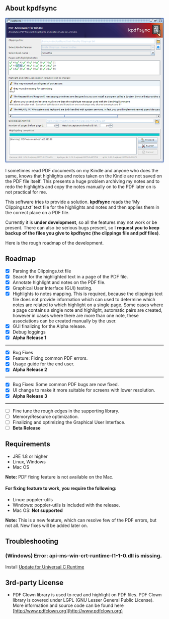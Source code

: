 ## About kpdfsync

![Screenshot](/docs/images/screenshot_alpha.png)

I sometimes read PDF documents on my Kindle and anyone who does the same, knows that highlights and
notes taken on the Kindle are not saved on the PDF file itself. This presents a huge problem
archiving my notes and to redo the highlights and copy the notes manually on to the PDF later on
is not practical for me.

This software tries to provide a solution. **kpdfsync** reads the ‘My Clippings.txt’ text file for
the highlights and notes and then applies them in the correct place on a PDF file.

Currently it is **under development**, so all the features may not work or be present.
There can also be serious bugs present, so I **request you to keep backup of the files you give to
kpdfsync (the clippings file and pdf files)**.

Here is the rough roadmap of the development.

## Roadmap

- [X] Parsing the Clippings.txt file
- [X] Search for the highlighted text in a page of the PDF file.
- [X] Annotate highlight and notes on the PDF file.
- [X] Graphical User Interface (GUI) testing.
- [X] Highlights to notes mapping. This is required, because the clippings text file does not
  provide information which can used to determine which notes are related to which highlight on a
  single page. Some cases where a page contains a single note and highlight, automatic pairs are
  created, however in cases where there are more than one note, these associations can be created
  manually by the user.
- [X] GUI finalizing for the Alpha release.
- [X] Debug loggings
- [X] **Alpha Release 1**

----

- [X] Bug Fixes
- [X] Feature: Fixing common PDF errors.
- [X] Usage guide for the end user.
- [X] **Alpha Release 2**

----

- [X] Bug Fixes: Some common PDF bugs are now fixed.
- [X] UI change to make it more suitable for screens with lower resolution.
- [X] **Alpha Release 3**

----

- [ ] Fine tune the rough edges in the supporting library.
- [ ] Memory/Resource optimization.
- [ ] Finalizing and optimizing the Graphical User Interface.
- [ ] **Beta Release**

## Requirements
- JRE 1.8 or higher
- Linux, Windows
- Mac OS

**Note:** PDF fixing feature is not available on the Mac.

#### For fixing feature to work, you require the following:
* Linux: poppler-utils
* Windows: poppler-utils is included with the release.
* Mac OS: __Not supported__

**Note:** This is a new feature, which can resolve few of the PDF errors, but not all. New fixes
will be added later on.

## Troubleshooting

### (Windows) Error: api-ms-win-crt-runtime-l1-1-0.dll is missing.
Install [Update for Universal C Runtime](https://support.microsoft.com/en-us/kb/2999226)

## 3rd-party License

* PDF Clown library is used to read and highlight on PDF files. PDF Clown library is covered under
LGPL (GNU Lesser General Public License).
More information and source code can be found here [http://www.pdfclown.org](http://www.pdfclown.org)
